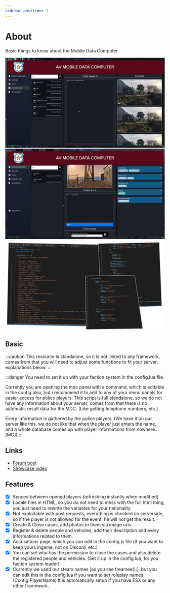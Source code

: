 ```yaml
---
sidebar_position: 1
---
```


# About

Basic things to know about the Mobile Data Computer.

![image](1.png)
![image](2.png)
![image](3.png)

## Basic

:::caution
This resource is standalone, so it is not linked to any framework, comes from that you will need to adjust some functions to fit your server, explanations below.
:::

:::danger
You need to set it up with your faction system in the config.lua file.

Currently you are opening the mdc panel with a command, which is editable in the config also, but i recommend it to add to any of your menu panels for easier access for police players.
This script is full standalone, so we do not have any information about your server, comes from that there is no automatic result data for the MDC. (Like getting telephone numbers, etc.) 

Every information is gathered by the police players. (We have it on our server like this, we do not like that when the player just enters the name, and a whole database comes up with player informations from nowhere... [MG])
:::

## Links
- [Forum post](https://forum.cfx.re/t/sale-paid-standalone-aquiver-mobile-data-computer/4741671)
- [Showcase video](https://www.youtube.com/watch?v=T_AdilmI4I8)

## Features
- [x] Synced between opened players (refreshing instantly when modified)
- [x] Locale files in HTML, so you do not need to mess with the full html thing, you just need to rewrite the variables for your nationality.
- [x] Not exploitable with post requests, everything is checked on serverside, so if the player is not allowed for the event, he will not get the result.
- [x] Create & Close cases, add photos to them via image urls.
- [x] Register & delete people and vehicles, add their description and every informations related to them.
- [x] Accusations page, which you can edit in the config.js file (if you want to keep yours ingame, not on Discord, etc.)
- [x] You can set who has the permission to close the cases and also delete the registered people and vehicles. (Set it up in the config.lua, for you faction system leader)
- [x] Currently we used our steam names [as you see freamee();], but you can edit this in the config.lua if you want to set roleplay names. (Config.PlayerName) It is automatically setup if you have ESX or any other framework.